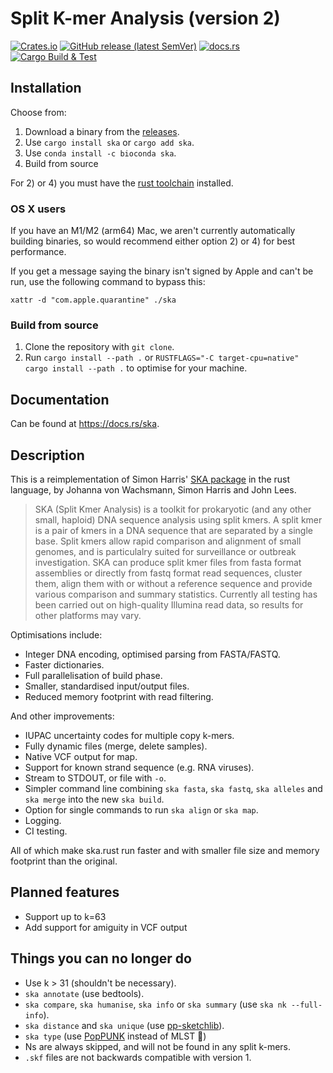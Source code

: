 # Split K-mer Analysis (version 2)

<!-- badges: start -->
[![Crates.io](https://img.shields.io/crates/v/ska)](https://crates.io/crates/ska)
[![GitHub release (latest SemVer)](https://img.shields.io/github/v/release/bacpop/ska.rust)](https://github.com/bacpop/ska.rust/releases)
[![docs.rs](https://img.shields.io/docsrs/ska)](https://docs.rs/ska)
[![Cargo Build & Test](https://github.com/bacpop/ska.rust/actions/workflows/ci.yml/badge.svg)](https://github.com/bacpop/ska.rust/actions/workflows/ci.yml)
<!-- badges: end -->

## Installation

Choose from:

1. Download a binary from the [releases](https://github.com/bacpop/ska.rust/releases).
2. Use `cargo install ska` or `cargo add ska`.
3. Use `conda install -c bioconda ska`.
4. Build from source

For 2) or 4) you must have the [rust toolchain](https://www.rust-lang.org/tools/install) installed.

### OS X users

If you have an M1/M2 (arm64) Mac, we aren't currently automatically building binaries, so
would recommend either option 2) or 4) for best performance.

If you get a message saying the binary isn't signed by Apple and can't be run,
use the following command to bypass this:
```
xattr -d "com.apple.quarantine" ./ska
```
### Build from source

1. Clone the repository with `git clone`.
2. Run `cargo install --path .` or `RUSTFLAGS="-C target-cpu=native" cargo install --path .` to optimise for your machine.

## Documentation

Can be found at https://docs.rs/ska.

## Description

This is a reimplementation of Simon Harris' [SKA package](https://github.com/simonrharris/SKA)
in the rust language, by Johanna von Wachsmann, Simon Harris and John Lees.

> SKA (Split Kmer Analysis) is a toolkit for prokaryotic (and any other small, haploid) DNA sequence analysis using split kmers. A split kmer is a pair of kmers in a DNA sequence that are separated by a single base. Split kmers allow rapid comparison and alignment of small genomes, and is particulalry suited for surveillance or outbreak investigation. SKA can produce split kmer files from fasta format assemblies or directly from fastq format read sequences, cluster them, align them with or without a reference sequence and provide various comparison and summary statistics. Currently all testing has been carried out on high-quality Illumina read data, so results for other platforms may vary.

Optimisations include:

- Integer DNA encoding, optimised parsing from FASTA/FASTQ.
- Faster dictionaries.
- Full parallelisation of build phase.
- Smaller, standardised input/output files.
- Reduced memory footprint with read filtering.

And other improvements:

- IUPAC uncertainty codes for multiple copy k-mers.
- Fully dynamic files (merge, delete samples).
- Native VCF output for map.
- Support for known strand sequence (e.g. RNA viruses).
- Stream to STDOUT, or file with `-o`.
- Simpler command line combining `ska fasta`, `ska fastq`, `ska alleles` and `ska merge` into the new `ska build`.
- Option for single commands to run `ska align` or `ska map`.
- Logging.
- CI testing.

All of which make ska.rust run faster and with smaller file size and memory
footprint than the original.

## Planned features

- Support up to k=63
- Add support for amiguity in VCF output

## Things you can no longer do

- Use k > 31 (shouldn't be necessary).
- `ska annotate` (use bedtools).
- `ska compare`, `ska humanise`, `ska info` or `ska summary` (use `ska nk --full-info`).
- `ska distance` and `ska unique` (use [pp-sketchlib](https://github.com/bacpop/pp-sketchlib)).
- `ska type` (use [PopPUNK](https://github.com/bacpop/PopPUNK) instead of MLST 🙂)
- Ns are always skipped, and will not be found in any split k-mers.
- `.skf` files are not backwards compatible with version 1.
